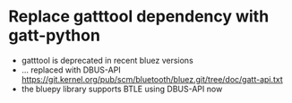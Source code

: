 # Replace gatttool dependency with gatt-python

- gatttool is deprecated in recent bluez versions
- ... replaced with DBUS-API https://git.kernel.org/pub/scm/bluetooth/bluez.git/tree/doc/gatt-api.txt
- the bluepy library supports BTLE using DBUS-API now

